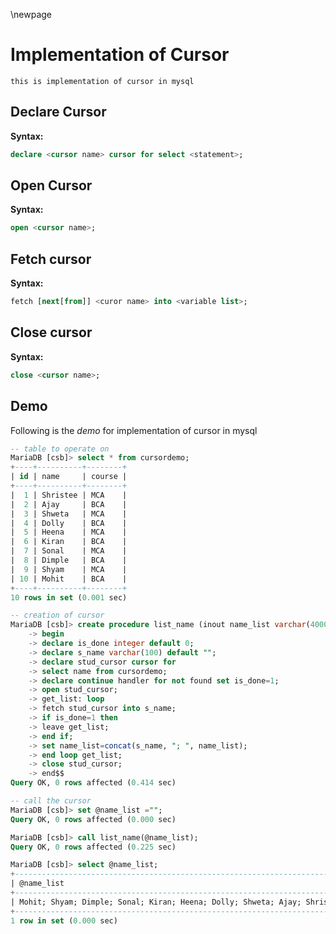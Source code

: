 \newpage

# Implementation of Cursor

`this is implementation of cursor in mysql`

## Declare Cursor

**Syntax:**

```sql
declare <cursor name> cursor for select <statement>;
```

## Open Cursor

**Syntax:**

```sql
open <cursor name>;
```

## Fetch cursor

**Syntax:**

```sql
fetch [next[from]] <curor name> into <variable list>;
```

## Close cursor

**Syntax:**

```sql
close <cursor name>;
```

## Demo

Following is the _demo_ for implementation of cursor in mysql

```sql
-- table to operate on
MariaDB [csb]> select * from cursordemo;
+----+----------+--------+
| id | name     | course |
+----+----------+--------+
|  1 | Shristee | MCA    |
|  2 | Ajay     | BCA    |
|  3 | Shweta   | MCA    |
|  4 | Dolly    | BCA    |
|  5 | Heena    | MCA    |
|  6 | Kiran    | BCA    |
|  7 | Sonal    | MCA    |
|  8 | Dimple   | BCA    |
|  9 | Shyam    | MCA    |
| 10 | Mohit    | BCA    |
+----+----------+--------+
10 rows in set (0.001 sec)

-- creation of cursor
MariaDB [csb]> create procedure list_name (inout name_list varchar(4000))
    -> begin
    -> declare is_done integer default 0;
    -> declare s_name varchar(100) default "";
    -> declare stud_cursor cursor for
    -> select name from cursordemo;
    -> declare continue handler for not found set is_done=1;
    -> open stud_cursor;
    -> get_list: loop
    -> fetch stud_cursor into s_name;
    -> if is_done=1 then
    -> leave get_list;
    -> end if;
    -> set name_list=concat(s_name, "; ", name_list);
    -> end loop get_list;
    -> close stud_cursor;
    -> end$$
Query OK, 0 rows affected (0.414 sec)

-- call the cursor
MariaDB [csb]> set @name_list ="";
Query OK, 0 rows affected (0.000 sec)

MariaDB [csb]> call list_name(@name_list);
Query OK, 0 rows affected (0.225 sec)

MariaDB [csb]> select @name_list;
+----------------------------------------------------------------------------+
| @name_list                                                                 |
+----------------------------------------------------------------------------+
| Mohit; Shyam; Dimple; Sonal; Kiran; Heena; Dolly; Shweta; Ajay; Shristee;  |
+----------------------------------------------------------------------------+
1 row in set (0.000 sec)
```
